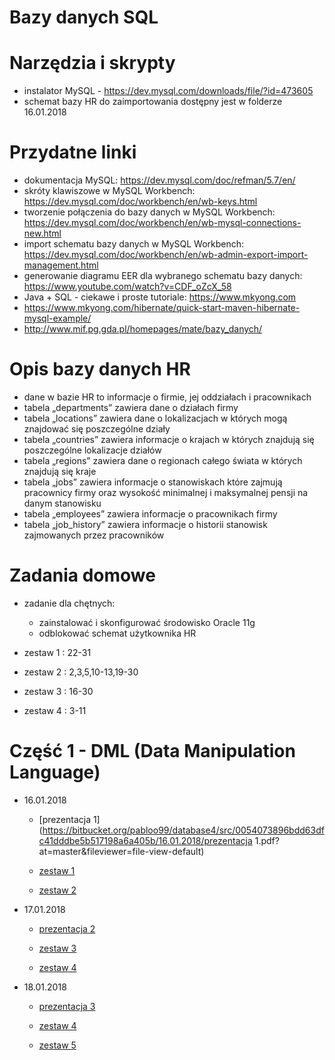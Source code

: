 # Bazy danych SQL

# Narzędzia i skrypty
- instalator MySQL - https://dev.mysql.com/downloads/file/?id=473605
- schemat bazy HR do zaimportowania dostępny jest w folderze 16.01.2018

# Przydatne linki
- dokumentacja MySQL: https://dev.mysql.com/doc/refman/5.7/en/
- skróty klawiszowe w MySQL Workbench: https://dev.mysql.com/doc/workbench/en/wb-keys.html
- tworzenie połączenia do bazy danych w MySQL Workbench: https://dev.mysql.com/doc/workbench/en/wb-mysql-connections-new.html
- import schematu bazy danych w MySQL Workbench: https://dev.mysql.com/doc/workbench/en/wb-admin-export-import-management.html
- generowanie diagramu EER dla wybranego schematu bazy danych: https://www.youtube.com/watch?v=CDF_oZcX_58
- Java + SQL - ciekawe i proste tutoriale: https://www.mkyong.com
- https://www.mkyong.com/hibernate/quick-start-maven-hibernate-mysql-example/
- http://www.mif.pg.gda.pl/homepages/mate/bazy_danych/

# Opis bazy danych HR
* dane w bazie HR to informacje o firmie, jej oddziałach i pracownikach
* tabela „departments” zawiera dane o działach firmy
* tabela „locations” zawiera dane o lokalizacjach w których mogą znajdować się poszczególne działy
* tabela „countries” zawiera informacje o krajach w których znajdują się poszczególne lokalizacje działów
* tabela „regions” zawiera dane o regionach całego świata w których znajdują się kraje
* tabela „jobs” zawiera informacje o stanowiskach które zajmują pracownicy firmy oraz 
  wysokość minimalnej i maksymalnej pensji na danym stanowisku
* tabela „employees” zawiera informacje o pracownikach firmy
* tabela „job_history” zawiera informacje o historii stanowisk zajmowanych przez pracowników

# Zadania domowe

- zadanie dla chętnych:
	- zainstalować i skonfigurować środowisko Oracle 11g
	- odblokować schemat użytkownika HR

- zestaw 1 : 22-31 
- zestaw 2 : 2,3,5,10-13,19-30
- zestaw 3 : 16-30
- zestaw 4 : 3-11

# Część 1 - DML (Data Manipulation Language)
- 16.01.2018
	- [prezentacja 1](https://bitbucket.org/pabloo99/database4/src/0054073896bdd63dfc41dddbe5b517198a6a405b/16.01.2018/prezentacja 1.pdf?at=master&fileviewer=file-view-default)
	
	- [zestaw 1](https://bitbucket.org/pabloo99/database4/src/0054073896bdd63dfc41dddbe5b517198a6a405b/16.01.2018/zestaw%201.pdf?at=master&fileviewer=file-view-default)		
	- [zestaw 2](https://bitbucket.org/pabloo99/database4/src/8b24235aa20eb94d29db74ea89acbcecb0ec51af/16.01.2018/zestaw%202.pdf?at=master&fileviewer=file-view-default)
	
- 17.01.2018
	- [prezentacja 2](https://bitbucket.org/pabloo99/database4/src/4ad93644d0b46c251e5b894900b5328a429a9295/17.01.2018/prezentacja%202.pdf?at=master&fileviewer=file-view-default)
	
	- [zestaw 3](https://bitbucket.org/pabloo99/database4/src/4ad93644d0b46c251e5b894900b5328a429a9295/17.01.2018/zestaw%203.pdf?at=master&fileviewer=file-view-default)		
	- [zestaw 4](https://bitbucket.org/pabloo99/database4/src/4ad93644d0b46c251e5b894900b5328a429a9295/17.01.2018/zestaw%204.pdf?at=master&fileviewer=file-view-default)

- 18.01.2018
	- [prezentacja 3](https://bitbucket.org/pabloo99/database4/src/67377bfe5361b3b0ea3a0c40b8a6e6d29d6b7eaf/18.01.2018/prezentacja%203.pdf?at=master&fileviewer=file-view-default)
	
	- [zestaw 4](https://bitbucket.org/pabloo99/database4/src/67377bfe5361b3b0ea3a0c40b8a6e6d29d6b7eaf/18.01.2018/zestaw%205.pdf?at=master&fileviewer=file-view-default)		
	- [zestaw 5](https://bitbucket.org/pabloo99/database4/src/67377bfe5361b3b0ea3a0c40b8a6e6d29d6b7eaf/18.01.2018/zestaw%206.pdf?at=master&fileviewer=file-view-default)
	
